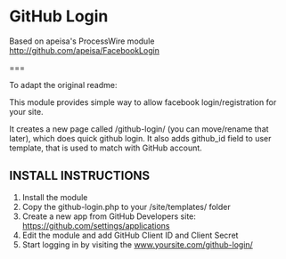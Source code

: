 # GitHub Login

Based on apeisa's ProcessWire module http://github.com/apeisa/FacebookLogin

===

To adapt the original readme:

This module provides simple way to allow facebook login/registration for your site.

It creates a new page called /github-login/ (you can move/rename that later),
which does quick github login. It also adds github_id field to user template,
that is used to match with GitHub account.

## INSTALL INSTRUCTIONS

1. Install the module
2. Copy the github-login.php to your /site/templates/ folder
3. Create a new app from GitHub Developers site: https://github.com/settings/applications
4. Edit the module and add GitHub Client ID and Client Secret
5. Start logging in by visiting the www.yoursite.com/github-login/
